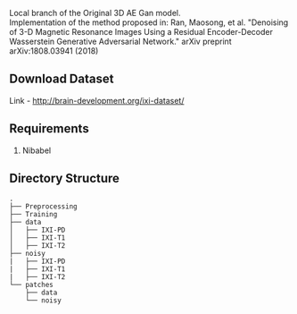 Local branch of the Original 3D AE Gan model.  
Implementation of the method proposed in: Ran, Maosong, et al. "Denoising of 3-D Magnetic Resonance Images Using a Residual Encoder-Decoder Wasserstein Generative Adversarial Network." arXiv preprint arXiv:1808.03941 (2018)

## Download Dataset
Link - http://brain-development.org/ixi-dataset/ 

## Requirements
1. Nibabel

## Directory Structure
```
.
├── Preprocessing
├── Training
├── data
│   ├── IXI-PD
│   ├── IXI-T1
│   ├── IXI-T2
├── noisy
|   ├── IXI-PD
|   ├── IXI-T1
|   ├── IXI-T2
└── patches
    ├── data
    └── noisy
```
